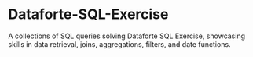 # Dataforte-SQL-Exercise
A collections of SQL queries solving Dataforte SQL Exercise, showcasing skills in data retrieval,  joins, aggregations, filters, and date functions.
